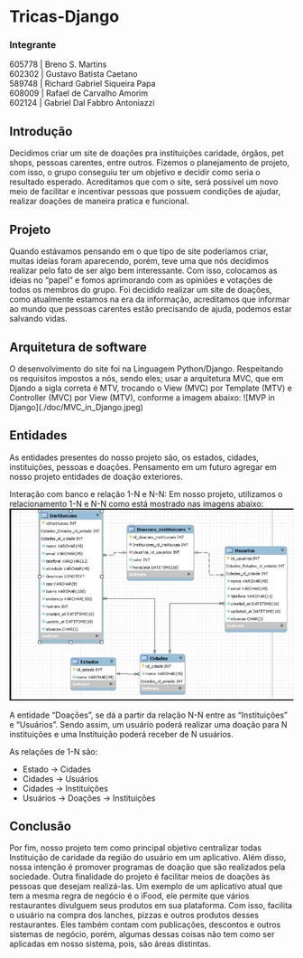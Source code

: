 # Tricas-Django

<h3>Integrante</h3>
605778 | Breno S. Martins<br/>
602302 | Gustavo Batista Caetano<br/>
589748 | Richard Gabriel Siqueira Papa<br/>
608009 | Rafael de Carvalho Amorim<br/>
602124 | Gabriel Dal Fabbro Antoniazzi

<h2>Introdução</h2>
Decidimos criar um site de doações pra instituições caridade, órgãos, pet shops, pessoas carentes, entre outros.  Fizemos o planejamento de projeto, com isso, o grupo conseguiu ter um objetivo e decidir como seria o resultado esperado. Acreditamos que com o site, será possível um novo meio de facilitar e incentivar pessoas que possuem condições de ajudar, realizar doações de maneira pratica e funcional.

<h2>Projeto</h2>
	Quando estávamos pensando em o que tipo de site poderíamos criar, muitas ideias foram aparecendo, porém, teve uma que nós decidimos realizar pelo fato de ser algo bem interessante. Com isso, colocamos as ideias no “papel” e fomos aprimorando com as opiniões e votações de todos os membros do grupo. Foi decidido realizar um site de doações, como atualmente estamos na era da informação, acreditamos que informar ao mundo que pessoas carentes estão precisando de ajuda, podemos estar salvando vidas.
	
<h2>Arquitetura de software</h2>
O desenvolvimento do site foi na Linguagem Python/Django. Respeitando os requisitos impostos a nós, sendo eles; usar a arquitetura MVC, que em Djando a sigla correta é MTV, trocando o View (MVC) por Template (MTV) e Controller (MVC) por View (MTV), conforme a imagem abaixo:
![MVP in Django](./doc/MVC_in_Django.jpeg)

<h2>Entidades</h2>
As entidades presentes do nosso projeto são, os estados, cidades, instituições, pessoas e doações. Pensamento em um futuro agregar em nosso projeto entidades de doação exteriores.

Interação com banco e relação 1-N e N-N:
Em nosso projeto, utilizamos o relacionamento 1-N e N-N como está mostrado nas imagens abaixo:
![Banco Relações](./doc/Relacao_banco.jpeg)

A entidade “Doações”, se dá a partir da relação N-N entre as “Instituições” e “Usuários”. Sendo assim, um usuário poderá realizar uma doação para N instituições e uma Instituição poderá receber de N usuários.

As relações de 1-N são: 
- Estado → Cidades
- Cidades → Usuários
- Cidades → Instituições
- Usuários → Doações → Instituições
    
<h2>Conclusão</h2>
	Por fim, nosso projeto tem como principal objetivo centralizar todas Instituição de caridade da região do usuário em um aplicativo. Além disso, nossa intenção é promover programas de doação que são realizados pela sociedade. Outra finalidade do projeto é facilitar meios de doações às pessoas que desejam realizá-las. 	
Um exemplo de um aplicativo atual que tem a mesma regra de negócio é o iFood, ele permite que vários restaurantes divulguem seus produtos em sua plataforma. Com isso, facilita o usuário na compra dos lanches, pizzas e outros produtos desses restaurantes. 
Eles também contam com publicações, descontos e outros sistemas de negócio, porém, algumas dessas coisas não tem como ser aplicadas em nosso sistema, pois, são áreas distintas. 
